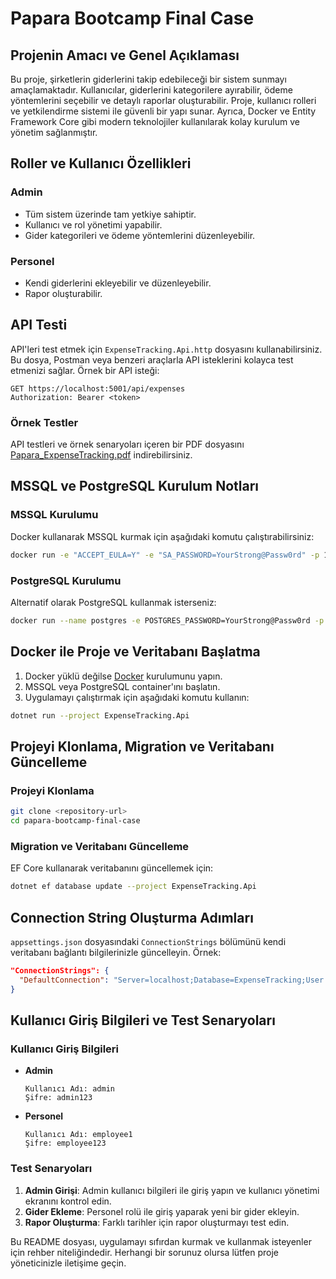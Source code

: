 # Papara Bootcamp Final Case

## Projenin Amacı ve Genel Açıklaması
Bu proje, şirketlerin giderlerini takip edebileceği bir sistem sunmayı amaçlamaktadır. Kullanıcılar, giderlerini kategorilere ayırabilir, ödeme yöntemlerini seçebilir ve detaylı raporlar oluşturabilir. Proje, kullanıcı rolleri ve yetkilendirme sistemi ile güvenli bir yapı sunar. Ayrıca, Docker ve Entity Framework Core gibi modern teknolojiler kullanılarak kolay kurulum ve yönetim sağlanmıştır.

## Roller ve Kullanıcı Özellikleri

### Admin
- Tüm sistem üzerinde tam yetkiye sahiptir.
- Kullanıcı ve rol yönetimi yapabilir.
- Gider kategorileri ve ödeme yöntemlerini düzenleyebilir.

### Personel
- Kendi giderlerini ekleyebilir ve düzenleyebilir.
- Rapor oluşturabilir.

## API Testi
API'leri test etmek için `ExpenseTracking.Api.http` dosyasını kullanabilirsiniz. Bu dosya, Postman veya benzeri araçlarla API isteklerini kolayca test etmenizi sağlar. Örnek bir API isteği:

```http
GET https://localhost:5001/api/expenses
Authorization: Bearer <token>
```

### Örnek Testler
API testleri ve örnek senaryoları içeren bir PDF dosyasını [Papara_ExpenseTracking.pdf](https://github.com/user-attachments/files/20075348/Papara_ExpenseTracking.pdf) indirebilirsiniz.


## MSSQL ve PostgreSQL Kurulum Notları

### MSSQL Kurulumu
Docker kullanarak MSSQL kurmak için aşağıdaki komutu çalıştırabilirsiniz:
```bash
docker run -e "ACCEPT_EULA=Y" -e "SA_PASSWORD=YourStrong@Passw0rd" -p 1433:1433 --name mssql -d mcr.microsoft.com/mssql/server:2019-latest
```

### PostgreSQL Kurulumu
Alternatif olarak PostgreSQL kullanmak isterseniz:
```bash
docker run --name postgres -e POSTGRES_PASSWORD=YourStrong@Passw0rd -p 5432:5432 -d postgres
```

## Docker ile Proje ve Veritabanı Başlatma
1. Docker yüklü değilse [Docker](https://www.docker.com/) kurulumunu yapın.
2. MSSQL veya PostgreSQL container'ını başlatın.
3. Uygulamayı çalıştırmak için aşağıdaki komutu kullanın:
```bash
dotnet run --project ExpenseTracking.Api
```

## Projeyi Klonlama, Migration ve Veritabanı Güncelleme

### Projeyi Klonlama
```bash
git clone <repository-url>
cd papara-bootcamp-final-case
```

### Migration ve Veritabanı Güncelleme
EF Core kullanarak veritabanını güncellemek için:
```bash
dotnet ef database update --project ExpenseTracking.Api
```

## Connection String Oluşturma Adımları
`appsettings.json` dosyasındaki `ConnectionStrings` bölümünü kendi veritabanı bağlantı bilgilerinizle güncelleyin. Örnek:

```json
"ConnectionStrings": {
  "DefaultConnection": "Server=localhost;Database=ExpenseTracking;User Id=sa;Password=YourStrong@Passw0rd;"
}
```

## Kullanıcı Giriş Bilgileri ve Test Senaryoları

### Kullanıcı Giriş Bilgileri
- **Admin**
  ```
  Kullanıcı Adı: admin
  Şifre: admin123
  ```
- **Personel**
  ```
  Kullanıcı Adı: employee1
  Şifre: employee123
  ```

### Test Senaryoları
1. **Admin Girişi**: Admin kullanıcı bilgileri ile giriş yapın ve kullanıcı yönetimi ekranını kontrol edin.
2. **Gider Ekleme**: Personel rolü ile giriş yaparak yeni bir gider ekleyin.
3. **Rapor Oluşturma**: Farklı tarihler için rapor oluşturmayı test edin.

Bu README dosyası, uygulamayı sıfırdan kurmak ve kullanmak isteyenler için rehber niteliğindedir. Herhangi bir sorunuz olursa lütfen proje yöneticinizle iletişime geçin.
